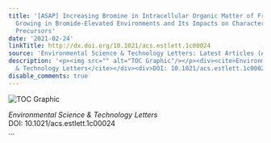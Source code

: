 ```yaml
---
title: '[ASAP] Increasing Bromine in Intracellular Organic Matter of Freshwater Algae
  Growing in Bromide-Elevated Environments and Its Impacts on Characteristics of DBP
  Precursors'
date: '2021-02-24'
linkTitle: http://dx.doi.org/10.1021/acs.estlett.1c00024
source: 'Environmental Science & Technology Letters: Latest Articles (ACS Publications)'
description: '<p><img src="" alt="TOC Graphic"/></p><div><cite>Environmental Science
  & Technology Letters</cite></div><div>DOI: 10.1021/acs.estlett.1c00024</div> ...'
disable_comments: true
---
```

<p><img src="" alt="TOC Graphic"/></p><div><cite>Environmental Science & Technology Letters</cite></div><div>DOI: 10.1021/acs.estlett.1c00024</div> ...